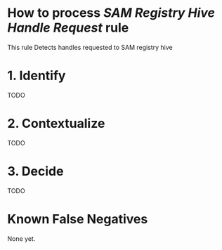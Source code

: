 # How to process *SAM Registry Hive Handle Request* rule
This rule Detects handles requested to SAM registry hive

# 1. Identify
TODO

# 2. Contextualize
TODO

# 3. Decide
TODO

# Known False Negatives
None yet.
